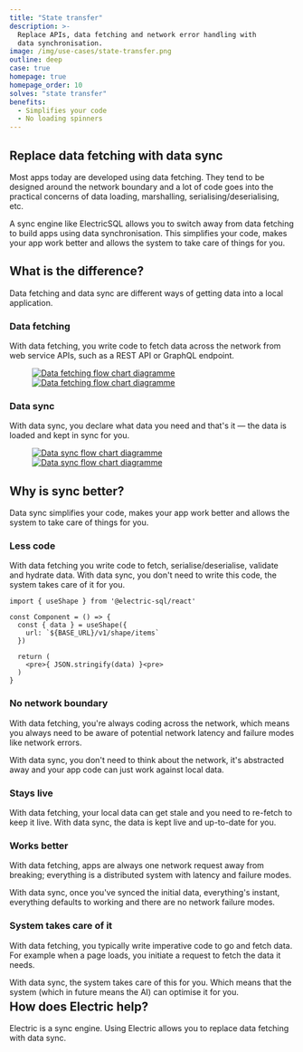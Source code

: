 ```yaml
---
title: "State transfer"
description: >-
  Replace APIs, data fetching and network error handling with
  data synchronisation.
image: /img/use-cases/state-transfer.png
outline: deep
case: true
homepage: true
homepage_order: 10
solves: "state transfer"
benefits:
  - Simplifies your code
  - No loading spinners
---
```


<script setup>
import MasonryTweets from '../src/components/MasonryTweets.vue'

const tweets = [
  {name: 'johannes', id: '1826338840153571362'},
  {name: 'kyle', id: '1825531359949173019'}
]
</script>

## Replace data fetching with data sync

Most apps today are developed using data fetching. They tend to be designed around the network boundary and a lot of code goes into the practical concerns of data loading, marshalling, serialising/deserialising, etc.

A sync engine like ElectricSQL allows you to switch away from data fetching to build apps using data synchronisation. This simplifies your code, makes your app work better and allows the system to take care of things for you.

## What is the difference?

Data fetching and data sync are different ways of getting data into a local application.

### Data fetching

With data fetching, you write code to fetch data across the network from web service APIs, such as a REST API or GraphQL endpoint.

<figure>
  <a href="/img/use-cases/data-fetching.jpg"
      class="hidden-sm"
      target="_blank">
    <img src="/img/use-cases/data-fetching.png"
        alt="Data fetching flow chart diagramme"
    />
  </a>
  <a href="/img/use-cases/data-fetching.jpg"
      class="block-sm"
      target="_blank">
    <img src="/img/use-cases/data-fetching.sm.png"
        alt="Data fetching flow chart diagramme"
    />
  </a>
</figure>

### Data sync

With data sync, you declare what data you need and that's it &mdash; the data is loaded and kept in sync for you.

<figure>
  <a href="/img/use-cases/data-sync.jpg"
      class="hidden-sm"
      target="_blank">
    <img src="/img/use-cases/data-sync.png"
        alt="Data sync flow chart diagramme"
    />
  </a>
  <a href="/img/use-cases/data-sync.jpg"
      class="block-sm"
      target="_blank">
    <img src="/img/use-cases/data-sync.sm.png"
        alt="Data sync flow chart diagramme"
    />
  </a>
</figure>

## Why is sync better?

Data sync simplifies your code, makes your app work better and allows the system to take care of things for you.

### Less code

With data fetching you write code to fetch, serialise/deserialise, validate and hydrate data. With data sync, you don't need to write this code, the system takes care of it for you.

```tsx
import { useShape } from '@electric-sql/react'

const Component = () => {
  const { data } = useShape({
    url: `${BASE_URL}/v1/shape/items`
  })

  return (
    <pre>{ JSON.stringify(data) }<pre>
  )
}
```

### No network boundary

With data fetching, you're always coding across the network, which means you always need to be aware of potential network latency and failure modes like network errors.

With data sync, you don't need to think about the network, it's abstracted away and your app code can just work against local data.

### Stays live

With data fetching, your local data can get stale and you need to re-fetch to keep it live. With data sync, the data is kept live and up-to-date for you.

### Works better

With data fetching, apps are always one network request away from breaking; everything is a distributed system with latency and failure modes.

With data sync, once you've synced the initial data, everything's instant, everything defaults to working and there are no network failure modes.

### System takes care of it

With data fetching, you typically write imperative code to go and fetch data. For example when a page loads, you initiate a request to fetch the data it needs.

With data sync, the system takes care of this for you. Which means that the system (which in future means the AI) can optimise it for you.

<div style="margin-top: -24px">
  <MasonryTweets :tweets="tweets" columns="2 300px" />
</div>

## How does Electric help?

Electric is a sync engine. Using Electric allows you to replace data fetching with data sync.

<div class="actions cta-actions page-footer-actions left">
  <div class="action">
    <VPButton
        href="/docs/quickstart"
        text="Quickstart"
        theme="brand"
    />
  </div>
  <div class="action">
    <VPButton href="/docs/api/http"
        text="API docs"
        theme="alt"
    />
  </div>
  <div class="action hidden-sm">
    <VPButton href="https://github.com/electric-sql/electric/tree/main/examples"
        target="_blank"
        text="Examples"
        theme="alt"
    />
  </div>
</div>
